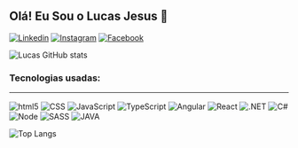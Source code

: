 
## Olá! Eu Sou o Lucas Jesus 🧑
[![Linkedin](https://img.shields.io/badge/LinkedIn-0077B5?style=for-the-badge&logo=linkedin&logoColor=white)](https://www.linkedin.com/in/lucasjesus/)
[![Instagram](https://img.shields.io/badge/Instagram-E4405F?style=for-the-badge&logo=instagram&logoColor=white)](https://www.instagram.com/lucasjsv/) [![Facebook](https://img.shields.io/badge/Facebook-1877F2?style=for-the-badge&logo=facebook&logoColor=white)](https://www.facebook.com/lucas.jesus.7712/)


![Lucas GitHub stats](https://github-readme-stats.vercel.app/api?username=lucasdjs&show_icons=true&theme=dark)

### Tecnologias usadas:
<div style= "display: inline_block"><hr/>
<img align = "center" alt="html5" src="https://img.shields.io/badge/HTML5-E34F26?style=for-the-badge&logo=html5&logoColor=white" />
<img align = "center" alt="CSS" src="https://img.shields.io/badge/CSS3-1572B6?style=for-the-badge&logo=css3&logoColor=white" />
<img align = "center" alt="JavaScript" src="https://img.shields.io/badge/JavaScript-F7DF1E?style=for-the-badge&logo=javascript&logoColor=black" />
<img align = "center" alt="TypeScript" src="https://img.shields.io/badge/TypeScript-007ACC?style=for-the-badge&logo=typescript&logoColor=white" />
<img align = "center" alt="Angular" src="https://img.shields.io/badge/Angular-DD0031?style=for-the-badge&logo=angular&logoColor=white" />
<img align = "center" alt="React" src="https://img.shields.io/badge/React-20232A?style=for-the-badge&logo=react&logoColor=61DAFB" />
<img align = "center" alt=".NET" src="https://img.shields.io/badge/.NET-5C2D91?style=for-the-badge&logo=.net&logoColor=white" />
<img align = "center" alt="C#" src="https://img.shields.io/badge/C%23-239120?style=for-the-badge&logo=c-sharp&logoColor=white" />
<img align = "center" alt="Node" src="https://img.shields.io/badge/Node.js-43853D?style=for-the-badge&logo=node.js&logoColor=white" />
<img align = "center" alt="SASS" src="https://img.shields.io/badge/Sass-CC6699?style=for-the-badge&logo=sass&logoColor=white" />
<img align = "center" alt="JAVA" src="https://img.shields.io/badge/Java-ED8B00?style=for-the-badge&logo=openjdk&logoColor=white" />


![Top Langs](https://github-readme-stats.vercel.app/api/top-langs/?username=lucasdjs&hide_progress=false&bg_color=000000&custom_title=👩‍💻&title_color=2f80ed)
</div>



